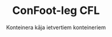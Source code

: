 ---
title: "ConFoot-leg CFL"
subtitle: "Konteinera kāja ietvertiem konteineriem"
mainImage: "/images/products/confoot-leg-cfl-main.jpg"
gallery:
  - "/images/products/confoot-leg-cfl-1.jpg"
  - "/images/products/confoot-leg-cfl-2.jpg"
  - "/images/products/confoot-leg-cfl-3.jpg"
shortDescription: "ConFoot-leg CFL ir izstrādāts īpaši ietvertiem konteineriem, precīzi pielāgojoties ietvariem, lai konteineri varētu tikt izmantoti kā uzglabāšanas konteineri šķidrumiem un citiem materiāliem."
technicalDescription: "CFL modelis ir inženieriski izstrādāts sfēriskajiem konteineriem, kas tiek izmantoti šķidrumu pārvadāšanai un kuru darbība pie augsta spiediena prasa ietvarus, jo sfēriskā forma vislabāk iztur spiedienu, taču, lai to būtu iespējams pārvadāt, nepieciešami papildus ietvari."
videoID: "C2KwnEb-npU"
specifications:
  - name: "Svars"
    value: "24 kg katrai kājai"
  - name: "Slodzes kapacitāte"
    value: "30 tonnas"
  - name: "Pielāgošanas diapazons"
    value: "1,043 mm līdz 1,448 mm"
  - name: "Materiāls"
    value: "Augstas kvalitātes tērauds"
price: "3.600 EUR"
priceVAT: "4.356 EUR"
pricingNotes: "Pieejamas apjoma atlaides. Sazinieties ar mums, lai iegūtu sīkāku informāciju."
buyLink: "/contact"
howToUse: |
  1. Novietojiet CFL kāju konteineru ietvara stūrī
  2. Ieslēdziet bloķēšanas mehānismu
  3. Ja nepieciešams, pielāgojiet augstumu diapazonā no 1,043 mm līdz 1,448 mm
  4. Atkārtojiet visos vajadzīgajos stūros
  5. Nolaižiet piekabi un aizbrauciet, atstājot konteineru uz kājām
benefits:
  - title: "Perfekta ietvara saderība"
    description: "Izstrādāts, lai perfekti atbilstu sfērisko konteineru ietvariem"
  - title: "Šķidrumu uzglabāšana"
    description: "Ļauj izmantot konteinerus kā uzglabāšanas iekārtas šķidrumiem, kuriem nepieciešama augsta spiediena izturība"
  - title: "Specializēts dizains"
    description: "Izstrādāts tieši, lai atbilstu ietvertu konteineru unikālajām prasībām"
  - title: "Daudzpusīga pielietošana"
    description: "Piemērots dažādām nozarēm, kam nepieciešama specializēta konteineru uzglabāšana un apstrāde"
  - title: "Gatavība pārvietošanai"
    description: "Konteineri vienmēr ir gatavi pārvietošanai – vienkārši nobrauciet piekabi zem konteinera, lai turpinātu ceļu"
  - title: "Izmaksu optimizācija"
    description: "Optimizē izmaksas un laika patēriņu, nodrošinot specializētu konteineru apstrādi bez papildu iekārtām"
articleContent: |
  ## Kas ir ConFoot-leg CFL?

  ConFoot-leg CFL ir specializēts konteineru kāju risinājums, kas izstrādāts tieši ietvertiem konteineriem. Atšķirībā no standarta transportkonteineriem, sfēriskie konteineri, kas tiek izmantoti šķidrumu pārvadāšanā un kuriem nepieciešama augsta spiediena izturība, prasa ietvarus, lai būtu pārvadājami, jo sfēriskā forma vislabāk iztur spiedienu. CFL modelis ir izstrādāts tā, lai perfekti pielāgotos šiem ietvariem, ļaujot šiem specializētajiem konteineriem tikt izmantotiem kā uzglabāšanas iekārtām šķidrumiem un citiem materiāliem, kuriem nepieciešama spiediena izturība.

  ## Galvenās priekšrocības specializētai konteineru apstrādei

  ConFoot-leg CFL nodrošina ievērojamas operatīvās priekšrocības uzņēmumiem, kas strādā ar ietvertiem konteineriem, īpaši tiem, kuri tiek izmantoti šķidrumu transportēšanā un uzglabāšanā. Nodrošinot iespēju novietot šos specializētos konteinerus uz kājām, jūs varat izveidot elastīgus uzglabāšanas risinājumus šķidrumiem un citiem spiediena jutīgiem materiāliem, bez nepieciešamības pēc pastāvīgas infrastruktūras.

  CFL modelis ļauj uzņēmumiem optimizēt specializētās konteineru operācijas, nodrošinot drošu atbalstu ietvertiem konteineriem ielādes, izkraukšanas un uzglabāšanas periodos. Šī daudzpusība padara CFL par ideālu risinājumu nozarēm, kas paļaujas uz šķidrumu un citu materiālu pārvadāšanu un uzglabāšanu, kam nepieciešami spiediena izturīgi konteineri.

  ## Kā tas darbojas

  ConFoot-leg CFL droši piestiprina specializētu konteineru ietvariem, nodrošinot stabilu atbalstu, kamēr konteiners tiek novietots ielādei, izkrautšanai vai uzglabāšanai. Kājas piedāvā pielāgošanas diapazonu no 1,043 mm līdz 1,448 mm, kas ļauj elastīgi novietot tās dažādās operatīvās vidēs. Katra kāja sver 24 kg, padarot tās viegli pārvaldāmas operatoriem, savukārt sistēma nodrošina ievērojamu slodzes kapacitāti – 30 tonnas.

  Uzstādīšanas process ir vienkāršs:
  1. Novietojiet CFL kājas konteineru ietvara stūros
  2. Ieslēdziet bloķēšanas mehānismu, lai nostiprinātu kājas
  3. Pielāgojiet augstumu atbilstoši jūsu specifiskajām prasībām
  4. Nolaižiet piekabi un aizbrauciet, atstājot konteineru droši atbalstītu uz kājām

  Kad pienāk laiks pārvietot konteineru, vienkārši nobrauciet piekabi atpakaļ zem tā, nostipriniet konteineru piekabē, noņemiet kājas un turpiniet ceļu.

  ## ConFoot-leg CFL pielietojumi

  ### Ķīmiskā rūpniecība
  Ķīmiskā rūpniecība būtiski gūst labumu no CFL spējas droši atbalstīt konteinerus, kas tiek izmantoti ķīmisko vielu un šķidru materiālu uzglabāšanai un transportēšanai. Nodrošinot iespēju novietot šos specializētos konteinerus uz kājām, uzņēmumi var izveidot elastīgus uzglabāšanas risinājumus, kas saglabā spiediena jutīgu materiālu integritāti, vienlaikus optimizējot telpas izmantošanu.

  ### Naftas un gāzes sektors
  Naftas un gāzes sektoram CFL sniedz vērtīgu elastību, strādājot ar konteineriem, kas tiek izmantoti dažādu naftas produktu pārvadāšanai. Iespēja droši novietot šos konteinerus uz kājām ļauj efektīvāk veikt ielādes un izkraukšanas operācijas, kā arī radīt pagaidu uzglabāšanas kapacitāti sezonas piko laikos.

  ### Pārtikas un dzērienu rūpniecība
  Pārtikas un dzērienu rūpniecība var izmantot CFL kājas konteineriem, kas tiek izmantoti šķidro pārtikas produktu transportēšanai un uzglabāšanai. Sistēmas stabilitāte un uzticamība nodrošina, ka šie jutīgie materiāli tiek droši apstrādāti un uzglabāti, bez piesārņojuma vai bojājumu riska.

  ### Ūdens attīrīšana un piegāde
  Ūdens attīrīšanas un piegādes operācijas var gūt labumu no CFL spējas atbalstīt konteinerus, kas tiek izmantoti ūdens attīrīšanas ķīmisko vielu un citu šķidru materiālu uzglabāšanai un transportēšanai. Šī spēja ļauj elastīgāku un efektīvāku šo svarīgo resursu pārvaldību.

  ## Tehniskās specifikācijas

  - **Slodzes kapacitāte**: 30 tonnas
  - **Svars**: 24 kg uz kājas
  - **Pielāgošanas diapazons**: 1,043 mm līdz 1,448 mm
  - **Materiāls**: augstas kvalitātes tērauds ar izturīgu apdari
  - **Saderība**: specializēti ietverti konteineri, īpaši tie, kas paredzēti šķidrumu transportēšanai

  ConFoot-leg CFL ir specializēts risinājums ietvertu konteineru apstrādei, piedāvājot uzņēmumiem iespēju optimizēt operācijas ar sfēriskajiem konteineriem, kas tiek izmantoti šķidrumiem un citiem materiāliem, kuriem nepieciešama spiediena izturība. Nodrošinot iespēju droši atbalstīt šos specializētos konteinerus uz kājām, CFL palīdz uzņēmumiem sasniegt lielāku efektivitāti un elastību specializētajā konteineru apstrādē.
---